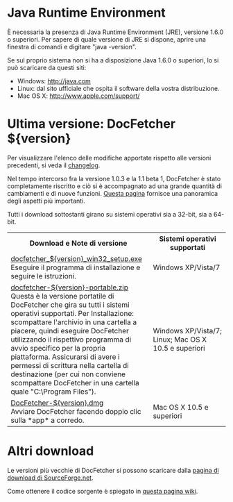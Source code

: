 Java Runtime Environment
==================================
È necessaria la presenza di Java Runtime Environment (JRE), versione 1.6.0 o superiori. Per sapere
di quale versione di JRE si dispone, aprire una finestra di comandi e digitare
"java -version".

Se sul proprio sistema non si ha a disposizione Java 1.6.0 o superiori, lo si può scaricare da
questi siti:

* Windows: <http://java.com>
* Linux: dal sito ufficiale che ospita il software della vostra distribuzione.
* Mac OS&nbsp;X: <http://www.apple.com/support/>

Ultima versione: DocFetcher ${version}
=====================================

Per visualizzare l'elenco delle modifiche apportate rispetto alle versioni precedenti, si veda il [changelog](http://docfetcher.sourceforge.net/wiki/doku.php?id=changelog).

Nel tempo intercorso fra la versione 1.0.3 e la 1.1 beta 1, DocFetcher è stato completamente riscritto e ciò si è accompagnato ad una grande quantità di cambiamenti e di nuove funzioni. [Questa pagina](http://docfetcher.sourceforge.net/wiki/doku.php?id=changes_in_v1.1) fornisce una panoramica degli aspetti più importanti.

Tutti i download sottostanti girano su sistemi operativi sia a 32-bit, sia a 64-bit.

<table>
<tr>
<th>Download e Note di versione</th>
<th>Sistemi operativi supportati</th>
</tr>
<tr>
<td align="left"><a href="http://sourceforge.net/projects/docfetcher/files/docfetcher/${version}/docfetcher_${version}_win32_setup.exe/download">docfetcher_${version}_win32_setup.exe</a> <br/> Eseguire il programma di installazione e seguire le istruzioni.</td>
<td>Windows&nbsp;XP/Vista/7</td>
</tr>
<tr>
<td align="left"><a href="http://sourceforge.net/projects/docfetcher/files/docfetcher/${version}/docfetcher-${version}-portable.zip/download">docfetcher-${version}-portable.zip</a> <br/> Questa è la versione portatile di DocFetcher che gira su tutti i sistemi operativi supportati. Per Installazione: scompattare l'archivio in una cartella a piacere, quindi eseguire DocFetcher utilizzando il rispettivo programma di avvio specifico per la propria piattaforma. Assicurarsi di avere i permessi di scrittura nella cartella di destinazione (per cui non conviene scompattare DocFetcher in una cartella quale "C:\Program&nbsp;Files").
</td>
<td>Windows&nbsp;XP/Vista/7; Linux; Mac OS&nbsp;X 10.5 e superiori</td>
</tr>
<tr>
<td align="left"><a href="http://sourceforge.net/projects/docfetcher/files/docfetcher/${version}/DocFetcher-${version}.dmg/download">DocFetcher-${version}.dmg</a> <br/> Avviare DocFetcher facendo doppio clic sulla *app* a corredo.</td>
<td>Mac OS&nbsp;X 10.5 e superiori</td>
</tr>
</table>

Altri download
===============
Le versioni più vecchie di DocFetcher si possono scaricare dalla [pagina di download di SourceForge.net](http://sourceforge.net/projects/docfetcher/files/docfetcher/).

Come ottenere il codice sorgente è spiegato in [questa pagina wiki](http://docfetcher.sourceforge.net/wiki/doku.php?id=source_code).